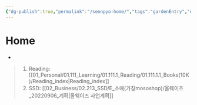 ```yaml
---
{"dg-publish":true,"permalink":"/seonpyo-home/","tags":"gardenEntry","dgHomeLink":true,"dgPassFrontmatter":false}
---
```



# Home
-


> 1. Reading: [[01_Personal/01.111_Learning/01.111.1_Reading/01.111.1.1_Books(10K)/Reading_index|Reading_index]]
> 2. SSD: [[02_Business/02.213_SSD/E_소매(가칭mososhop)/올웨이즈_20220906_계획|올웨이즈 사업계획]]